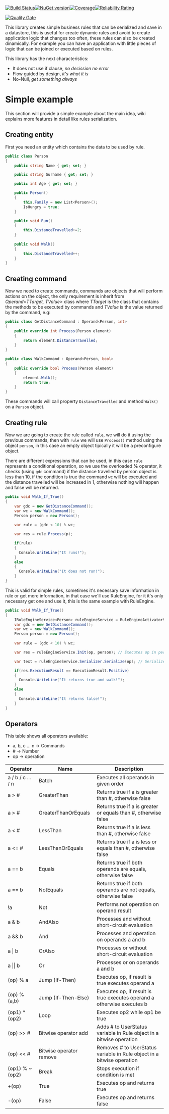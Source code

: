 [![Build Status](https://tfsprodweu2.visualstudio.com/Ab1015571-a4cf-4375-8c55-56c5c90abe5d/Sprocket/_apis/build/status/Sprocket-ASP.NET%20Core-CI?branchName=master)](https://tfsprodweu2.visualstudio.com/Ab1015571-a4cf-4375-8c55-56c5c90abe5d/Sprocket/_build/latest?definitionId=18&branchName=master)[![NuGet version](https://img.shields.io/nuget/v/RaraAvis.Sprocket?label=NuGet)](https://img.shields.io/nuget/v/RaraAvis.Sprocket?label=NuGet)[![Coverage](https://sonarcloud.io/api/project_badges/measure?project=sonar.sprocket&branch=master&metric=coverage
)](https://sonarcloud.io/api/project_badges/measure?project=sonar.sprocket&branch=master&metric=coverage)[![Reliability Rating](https://sonarcloud.io/api/project_badges/measure?project=sonar.sprocket&branch=master&metric=reliability_rating
)](https://sonarcloud.io/api/project_badges/measure?project=sonar.sprocket&branch=master&metric=reliability_rating)


[![Quality Gate](https://sonarcloud.io/api/project_badges/quality_gate?project=sonar.sprocket&branch=master
)](https://sonarcloud.io/api/project_badges/quality_gate?project=sonar.sprocket&branch=master)

This library creates simple business rules that can be serialized and save in a datastore, this is useful for create dynamic rules and avoid to create application logic that changes too often, these rules can also be created dinamically. For example you can have an application with little pieces of logic that can be joined or executed based on rules.

This library has the next characteristics:

- It does not use if clause, _no decission no error_
- Flow guided by design, _it's what it is_
- No-Null, _get something always_

# Simple example

This section will provide a simple example about the main idea, wiki explains more features in detail like rules serialization. 

## Creating entity
First you need an entity which contains the data to be used by rule.
```C#
public class Person
{
    public string Name { get; set; }

    public string Surname { get; set; }

    public int Age { get; set; }

    public Person()
    {
        this.Family = new List<Person>();
        IsHungry = true;
    }

    public void Run()
    {
        this.DistanceTravelled+=2;
    }
    
    public void Walk()
    {
        this.DistanceTravelled++;
    }
}
```

## Creating command
Now we need to create commands, commands are objects that will perform actions on the object, the only requirement is inherit from *Operand<TTarget, TValue>* class where *TTarget* is the class that contains the methods to be executed by commands and *TValue* is the value returned by the command, e.g:
```C#
public class GetDistanceCommand : Operand<Person, int>
{
    public override int Process(Person element)
    {
        return element.DistanceTravelled;
    }
}

public class WalkCommand : Operand<Person, bool>
{
    public override bool Process(Person element)
    {
        element.Walk();
        return true;
    }
}
```

These commands will call property ``` DistanceTravelled ``` and method ``` Walk() ``` on a ```Person``` object.

## Creating rule
Now we are going to create the rule called ```rule```, we will do it using the previous commands, then with ```rule``` we will use ```Process()``` method using the object  ```person```, in this case an empty object tipically it will be a preconfigure object.

There are different expressions that can be used, in this case ```rule``` represents a conditional operation, so we use the overloaded **%** operator, it checks (using ```gdc``` command) if the distance travelled by person object is less than 10, if the condition is true the command ```wc``` will be executed and the distance travelled will be increased in 1, otherwise nothing will happen and false will be returned.

```C#
public void Walk_If_True()
{
    var gdc = new GetDistanceCommand();
    var wc = new WalkCommand();
    Person person = new Person();
    
    var rule = (gdc < 10) % wc;

    var res = rule.Process(p);

    if(rule)
    {
      Console.WriteLine("It runs!");
    }
    else
    {
      Console.WriteLine("It does not run!");
    }
}
```

This is valid for simple rules, sometimes it's necessary save information in rule or get more information, in that case we'll use RuleEngine, for it it's only necessary get one and use it, this is the same example with RuleEngine.

```C#
public void Walk_If_True()
{
    IRuleEngineService<Person> ruleEngineService = RuleEngineActivatorService<Person>.RuleEngine; // Get RuleEngine
    var gdc = new GetDistanceCommand();
    var wc = new WalkCommand();
    Person person = new Person();
    
    var rule = (gdc < 10) % wc;

    var res = ruleEngineService.Init(op, person); // Executes op in person 

    var text = ruleEngineService.Serializer.Serialize(op); // Serializes op

    if(res.ExecutionResult == ExecutionResult.Positive)
    {
      Console.WriteLine("It returns true and walk!");
    }
    else
    {
      Console.WriteLine("It returns false!");
    }
}
```

## Operators
This table shows all operators available:
- a, b, c ... n -> Commands
- \# -> Number
- op -> operation

|Operator|Name|Description|
|---|---|---|
|a / b / c ... / n| Batch | Executes all operands in given order|
|a > # | GreaterThan | Returns true if a is greater than #, otherwise false|
|a > # | GreaterThanOrEquals | Returns true if a is greater or equals than #, otherwise false|
|a < # | LessThan | Returns true if a is less than #, otherwise false|
|a <= # | LessThanOrEquals | Returns true if a is less or equals than #, otherwise false|
|a == b | Equals | Returns true if both operands are equals, otherwise false|
|a == b | NotEquals | Returns true if both operands are not equals, otherwise false|
| !a | Not | Performs not operation on operand result|
| a & b | AndAlso | Processes and without short-circuit evaluation|
| a && b | And | Processes and operation on operands a and b|
| a \| b | OrAlso | Processes or without short-circuit evaluation|
| a \|\| b | Or | Processes or on operands a and b|
| (op) % a | Jump (If-Then) | Executes op, if result is true executes operand a|
| (op) % (a,b) | Jump (If-Then-Else) | Executes op, if result is true executes operand a otherwise executes b|
| (op1) * (op2) | Loop | Executes op2 while op1 be true|
| (op) >> # | Bitwise operator add | Adds # to UserStatus variable in Rule object in a bitwise operation|
| (op) << # | Bitwise operator remove | Removes # to UserStatus variable in Rule object in a bitwise operation|
| (op1) % ~(op2) | Break | Stops execution if condition is met|
| +(op) | True | Executes op and returns true|
| -(op) | False | Executes op and returns false|



